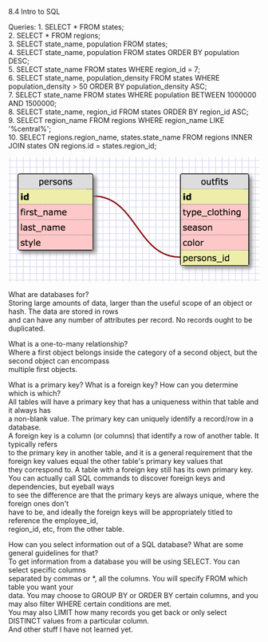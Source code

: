 8.4 Intro to SQL

Queries:
1.
SELECT * FROM states;<br/>
2.
SELECT * FROM regions;<br/>
3.
SELECT state_name, population FROM states;<br/>
4.
SELECT state_name, population FROM states ORDER BY population DESC;<br/>
5.
SELECT state_name FROM states WHERE region_id = 7;<br/>
6.
SELECT state_name, population_density FROM states WHERE population_density > 50 ORDER BY population_density ASC;<br/>
7.
SELECT state_name FROM states WHERE population BETWEEN 1000000 AND 1500000;<br/>
8.
SELECT state_name, region_id FROM states ORDER BY region_id ASC;<br/>
9.
SELECT region_name FROM regions WHERE region_name LIKE '%central%';<br/>
10.
SELECT regions.region_name, states.state_name FROM regions INNER JOIN states ON regions.id = states.region_id;<br/>


![clueless_schema](clueless_schema.png)

What are databases for?<br/>
Storing large amounts of data, larger than the useful scope of an object or hash. The data are stored in rows<br/>
 and can have any number of attributes per record. No records ought to be duplicated.

What is a one-to-many relationship?<br/>
Where a first object belongs inside the category of a second object, but the second object can encompass<br/>
 multiple first objects.

What is a primary key? What is a foreign key? How can you determine which is which?<br/>
All tables will have a primary key that has a uniqueness within that table and it always has<br/>
 a non-blank value.
The primary key can uniquely identify a record/row in a database.<br/>
A foreign key is a column (or columns) that identify a row of another table. It typically refers<br/>
 to the primary key in another table, and it is a general requirement that the foreign key values equal the other table's primary key values that<br/>
  they correspond to. A table with a foreign key still has its own primary key.<br/>
You can actually call SQL commands to discover foreign keys and dependencies, but eyeball ways<br/>
to see the difference are that the primary keys are always unique, where the foreign ones don't<br/>
have to be, and ideally the foreign keys will be appropriately titled to reference the employee_id,<br/>
region_id, etc, from the other table.

How can you select information out of a SQL database? What are some general guidelines for that?<br/>
To get information from a database you will be using SELECT. You can select specific columns<br/>
separated by commas or *, all the columns. You will specify FROM which table you want your<br/>
data. You may choose to GROUP BY or ORDER BY certain columns, and you may also filter WHERE certain conditions are met.<br/>
You may also LIMIT how many records you get back or only select DISTINCT values from a particular column.<br/>
And other stuff I have not learned yet.
